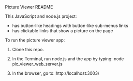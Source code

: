 Picture Viewer README

This JavaScript and node.js project:

- has button-like headings with button-like sub-menus links
- has clickable links that show a picture on the page

To run the picture viewer app:

1. Clone this repo.

2. In the Terminal, run node.js and the app by typing: node pic_viewer_web_server.js

3. In the browser, go to: http://localhost:3003/


